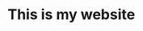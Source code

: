 <!html lang="en-US">
<html>
<head>
<meta charset="UTF-8">
<title> My website </title>
</head>
<body>
<h1> This is my website </h1>
</body>
</html>
